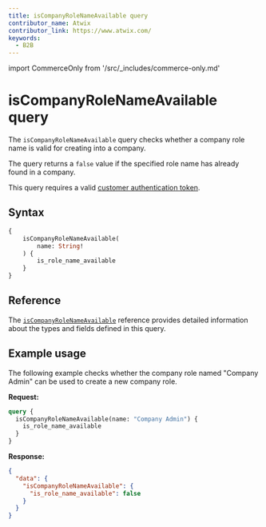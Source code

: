 ```yaml
---
title: isCompanyRoleNameAvailable query
contributor_name: Atwix
contributor_link: https://www.atwix.com/
keywords:
  - B2B
---
```


import CommerceOnly from '/src/_includes/commerce-only.md'

<CommerceOnly />

# isCompanyRoleNameAvailable query

The `isCompanyRoleNameAvailable` query checks whether a company role name is valid for creating into a company.

The query returns a `false` value if the specified role name has already found in a company.

This query requires a valid [customer authentication token](../../../customer/mutations/generate-token.md).

## Syntax

```graphql
{
    isCompanyRoleNameAvailable(
        name: String!
    ) {
        is_role_name_available
    }
}
```

## Reference

The [`isCompanyRoleNameAvailable`](https://developer.adobe.com/commerce/webapi/graphql-api/index.html#query-isCompanyRoleNameAvailable) reference provides detailed information about the types and fields defined in this query.

## Example usage

The following example checks whether the company role named "Company Admin" can be used to create a new company role.

**Request:**

```graphql
query {
  isCompanyRoleNameAvailable(name: "Company Admin") {
    is_role_name_available
  }
}
```

**Response:**

```json
{
  "data": {
    "isCompanyRoleNameAvailable": {
      "is_role_name_available": false
    }
  }
}
```
